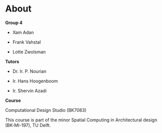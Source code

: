 # About


**Group 4**

* Xam Adan

* Frank Vahstal

* Lotte Zwolsman


**Tutors**</p><p>

* Dr. Ir. P. Nourian

* Ir. Hans Hoogenboom

* Ir. Shervin Azadi




**Course**</p><p>
Computational Design Studio (BK7083)</p><p>
This course is part of the minor Spatial Computing in Architectural design (BK-MI-197), TU Delft. 

